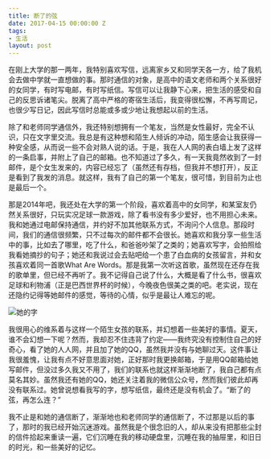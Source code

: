 ```yaml
---
title: 断了的弦
date: 2017-04-15 00:00:00 Z
tags:
- 生活
layout: post
---
```


在刚上大学的那一两年，我特别喜欢写信，远离家乡又和同学天各一方，给了我机会去做中学就一直想做的事。那时通信的对象，是高中的语文老师和两个关系很好的女同学，有时写电邮，有时写纸信。写信可以让我静下心来，把生活的感受和自己的反思诉诸笔尖。脱离了高中严格的寄宿生活后，我变得很松懈，不再写周记，也很少写日记，因此写信时总能或多或少地让我想起以前的生活。

除了和老师同学通信外，我还特别想拥有一个笔友，当然是女性最好，完全不认识，只在文字里交流。我总是有这种想和陌生人倾诉的冲动，陌生感会让我获得一种安全感，从而说一些不会对熟人说的话。于是，我在人人网的表白墙上发了这样的一条启事，并附上了自己的邮箱。也不知道过了多久，有一天我竟然收到了一封邮件，是个女生发来的，内容已经忘了（虽然还有存档，但我并不想打开），反正是看到了我发的消息。就这样，我有了自己的第一个笔友，很可惜，到目前为止也是最后一个。

那是2014年吧，我还处在大学的第一个阶段，喜欢着高中的女同学，和某室友仍然关系很好，只玩实况足球一款游戏，除了看书没有多少爱好，也不用担心未来。我和她通过电邮保持通信，并约好不加其他联系方式，不询问个人信息。那段时间，我们的通信很频繁，只不过每次的邮件都不会很长。她喜欢和我分享一些生活中的事，比如去了哪里，吃了什么，和爸爸吵架了之类的；她喜欢写字，会拍照给我看她摘抄的句子；她还和我说过会去贴吧给一个患了白血病的女孩留言，并和女孩喜欢着同一首歌What Are Words。那是我第一次听这首歌，虽然现在还存在我的歌单里，但已经不再听了。我不记得自己说了什么，大概是看了什么书，很喜欢足球和利物浦（正是巴西世界杯的时候），今晚夜色很美之类的吧。老实说，现在还隐约记得等她邮件的感觉，等待的心情，似乎是最让人难忘的呢。

![她的字](https://i.imgur.com/O5bTupN.jpg "她的字")

我很用心的维系着与这样一个陌生女孩的联系，并幻想着一些美好的事情。夏天，谁不会幻想一下呢？然而，我却忍不住违背了约定——我终究没有控制住自己的好奇心，看了她的人人网，并且加了她的QQ，虽然我并没有与她聊过天。这件事让我很羞愧，让我有点不好意思面对她，正好那时我更换邮箱，于是用QQ邮箱给她写邮件，但没过多久我又不用了，我们的联系也就这样渐渐地断了，我自己都有点莫名其妙。虽然我还有她的QQ，她还关注着我的微信公众号，然而我们彼此却再没有联系过。她曾说想看我写的字，想写纸信，最终还是没有机会了。“断了的弦，再怎么连？”

我不止是和她的通信断了，渐渐地也和老师同学的通信断了，不过那是以后的事了，那时的我已经开始沉迷游戏。虽然我是个很念旧的人，却从来没有把那些尘封的信件拾起来重读一遍，它们沉睡在我的移动硬盘里，沉睡在我的抽屉里，和旧日的时光，和一些美好的记忆。